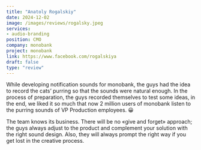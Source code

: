 ```yaml
---
title: "Anatoly Rogalskiy"
date: 2024-12-02
image: /images/reviews/rogalsky.jpeg
services:
- audio-branding
position: CMO
company: monobank
project: monobank
link: https://www.facebook.com/rogalskiya
draft: false
type: "review"
---
```


While developing notification sounds for monobank, the guys had the idea to record the cats’ purring so that the sounds were natural enough. In the process of preparation, the guys recorded themselves to test some ideas, in the end, we liked it so much that now 2 million users of monobank listen to the purring sounds of VP Production employees. 😀

<!--more-->

The team knows its business. There will be no «give and forget» approach; the guys always adjust to the product and complement your solution with the right sound design. Also, they will always prompt the right way if you get lost in the creative process.